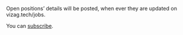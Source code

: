 Open positions’ details will be posted, when ever they are updated on vizag.tech/jobs.

You can [subscribe](https://chat.whatsapp.com/CFrOH1th1rLJYNUxSS0aVP).